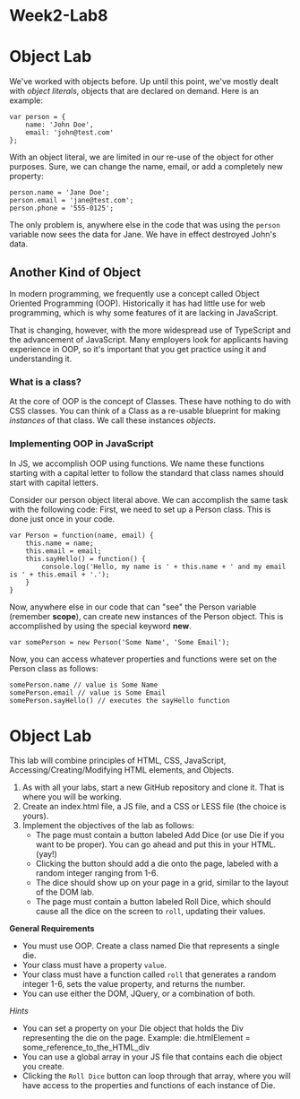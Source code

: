 # Week2-Lab8

# Object Lab

We've worked with objects before. Up until this point, we've mostly dealt with *object literals*, objects that are declared on demand. Here is an example:
```
var person = {
    name: 'John Doe',
    email: 'john@test.com'
};
```
With an object literal, we are limited in our re-use of the object for other purposes. Sure, we can change the name, email, or add a completely new property:
```
person.name = 'Jane Doe';
person.email = 'jane@test.com';
person.phone = '555-0125';
```
The only problem is, anywhere else in the code that was using the `person` variable now sees the data for Jane. We have in effect destroyed John's data.

## Another Kind of Object
In modern programming, we frequently use a concept called Object Oriented Programming (OOP). Historically it has had little use for web programming, which is why some features of it are lacking in JavaScript.

That is changing, however, with the more widespread use of TypeScript and the advancement of JavaScript. Many employers look for applicants having experience in OOP, so it's important that you get practice using it and understanding it.

### What is a class?
At the core of OOP is the concept of Classes. These have nothing to do with CSS classes. You can think of a Class as a re-usable blueprint for making *instances* of that class. We call these instances *objects*.

### Implementing OOP in JavaScript
In JS, we accomplish OOP using functions. We name these functions starting with a capital letter to follow the standard that class names should start with capital letters.

Consider our person object literal above. We can accomplish the same task with the following code:
First, we need to set up a Person class. This is done just once in your code.
```
var Person = function(name, email) {
    this.name = name;
    this.email = email;
    this.sayHello() = function() {
        console.log('Hello, my name is ' + this.name + ' and my email is ' + this.email + '.');
    }
}
```
Now, anywhere else in our code that can "see" the Person variable (remember **scope**), can create new instances of the Person object.
This is accomplished by using the special keyword **new**.
```
var somePerson = new Person('Some Name', 'Some Email');
```
Now, you can access whatever properties and functions were set on the Person class as follows:
```
somePerson.name // value is Some Name
somePerson.email // value is Some Email
somePerson.sayHello() // executes the sayHello function
```

# Object Lab
This lab will combine principles of HTML, CSS, JavaScript, Accessing/Creating/Modifying HTML elements, and Objects.
1. As with all your labs, start a new GitHub repository and clone it. That is where you will be working.
2. Create an index.html file, a JS file, and a CSS or LESS file (the choice is yours).
3. Implement the objectives of the lab as follows:
    * The page must contain a button labeled Add Dice (or use Die if you want to be proper). You can go ahead and put this in your HTML. (yay!)
    * Clicking the button should add a die onto the page, labeled with a random integer ranging from 1-6.
    * The dice should show up on your page in a grid, similar to the layout of the DOM lab.
    * The page must contain a button labeled Roll Dice, which should cause all the dice on the screen to `roll`, updating their values.
    
**General Requirements**
* You must use OOP. Create a class named Die that represents a single die.
* Your class must have a property `value`.
* Your class must have a function called `roll` that generates a random integer 1-6, sets the value property, and returns the number.
* You can use either the DOM, JQuery, or a combination of both.

*Hints*
* You can set a property on your Die object that holds the Div representing the die on the page. Example: die.htmlElement = some_reference_to_the_HTML_div
* You can use a global array in your JS file that contains each die object you create.
* Clicking the `Roll Dice` button can loop through that array, where you will have access to the properties and functions of each instance of Die.
